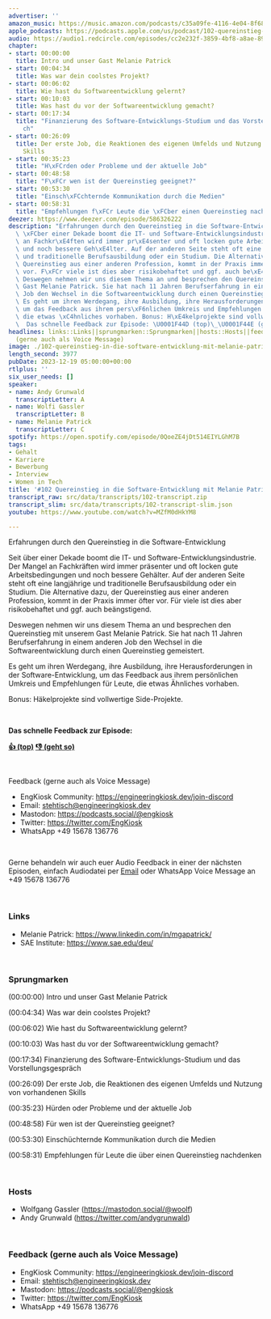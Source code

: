 ```yaml
---
advertiser: ''
amazon_music: https://music.amazon.com/podcasts/c35a09fe-4116-4e04-8f68-77d61b112e46/episodes/bfb9b3e2-79d0-464c-9663-36508b627c14/engineering-kiosk-102-quereinstieg-in-die-software-entwicklung-mit-melanie-patrick
apple_podcasts: https://podcasts.apple.com/us/podcast/102-quereinstieg-in-die-software-entwicklung-mit-melanie/id1603082924?i=1000639028947&uo=4
audio: https://audio1.redcircle.com/episodes/cc2e232f-3859-4bf8-a8ae-89c3381238d1/stream.mp3
chapter:
- start: 00:00:00
  title: Intro und unser Gast Melanie Patrick
- start: 00:04:34
  title: Was war dein coolstes Projekt?
- start: 00:06:02
  title: Wie hast du Softwareentwicklung gelernt?
- start: 00:10:03
  title: Was hast du vor der Softwareentwicklung gemacht?
- start: 00:17:34
  title: "Finanzierung des Software-Entwicklungs-Studium und das Vorstellungsgespr\xE4\
    ch"
- start: 00:26:09
  title: Der erste Job, die Reaktionen des eigenen Umfelds und Nutzung von vorhandenen
    Skills
- start: 00:35:23
  title: "H\xFCrden oder Probleme und der aktuelle Job"
- start: 00:48:58
  title: "F\xFCr wen ist der Quereinstieg geeignet?"
- start: 00:53:30
  title: "Einsch\xFCchternde Kommunikation durch die Medien"
- start: 00:58:31
  title: "Empfehlungen f\xFCr Leute die \xFCber einen Quereinstieg nachdenken"
deezer: https://www.deezer.com/episode/586326222
description: "Erfahrungen durch den Quereinstieg in die Software-Entwicklung Seit\
  \ \xFCber einer Dekade boomt die IT- und Software-Entwicklungsindustrie. Der Mangel\
  \ an Fachkr\xE4ften wird immer pr\xE4senter und oft locken gute Arbeitsbedingungen\
  \ und noch bessere Geh\xE4lter. Auf der anderen Seite steht oft eine langj\xE4hrige\
  \ und traditionelle Berufsausbildung oder ein Studium. Die Alternative dazu, der\
  \ Quereinstieg aus einer anderen Profession, kommt in der Praxis immer \xF6fter\
  \ vor. F\xFCr viele ist dies aber risikobehaftet und ggf. auch be\xE4ngstigend.\
  \ Deswegen nehmen wir uns diesem Thema an und besprechen den Quereinstieg mit unserem\
  \ Gast Melanie Patrick. Sie hat nach 11 Jahren Berufserfahrung in einem anderen\
  \ Job den Wechsel in die Softwareentwicklung durch einen Quereinstieg gemeistert.\
  \ Es geht um ihren Werdegang, ihre Ausbildung, ihre Herausforderungen in der Software-Entwicklung,\
  \ um das Feedback aus ihrem pers\xF6nlichen Umkreis und Empfehlungen f\xFCr Leute,\
  \ die etwas \xC4hnliches vorhaben. Bonus: H\xE4kelprojekte sind vollwertige Side-Projekte.\
  \  Das schnelle Feedback zur Episode: \U0001F44D (top)\_\U0001F44E (geht so)"
headlines: links::Links||sprungmarken::Sprungmarken||hosts::Hosts||feedback-gerne-auch-als-voice-message::Feedback
  (gerne auch als Voice Message)
image: ./102-quereinstieg-in-die-software-entwicklung-mit-melanie-patrick.jpg
length_second: 3977
pubDate: 2023-12-19 05:00:00+00:00
rtlplus: ''
six_user_needs: []
speaker:
- name: Andy Grunwald
  transcriptLetter: A
- name: Wolfi Gassler
  transcriptLetter: B
- name: Melanie Patrick
  transcriptLetter: C
spotify: https://open.spotify.com/episode/0QoeZE4jDt514EIYLGhM7B
tags:
- Gehalt
- Karriere
- Bewerbung
- Interview
- Women in Tech
title: '#102 Quereinstieg in die Software-Entwicklung mit Melanie Patrick'
transcript_raw: src/data/transcripts/102-transcript.zip
transcript_slim: src/data/transcripts/102-transcript-slim.json
youtube: https://www.youtube.com/watch?v=MZfM0dHkYM8

---
```

<p>Erfahrungen durch den Quereinstieg in die Software-Entwicklung</p><p>Seit über einer Dekade boomt die IT- und Software-Entwicklungsindustrie. Der Mangel an Fachkräften wird immer präsenter und oft locken gute Arbeitsbedingungen und noch bessere Gehälter. Auf der anderen Seite steht oft eine langjährige und traditionelle Berufsausbildung oder ein Studium. Die Alternative dazu, der Quereinstieg aus einer anderen Profession, kommt in der Praxis immer öfter vor. Für viele ist dies aber risikobehaftet und ggf. auch beängstigend.</p><p>Deswegen nehmen wir uns diesem Thema an und besprechen den Quereinstieg mit unserem Gast Melanie Patrick. Sie hat nach 11 Jahren Berufserfahrung in einem anderen Job den Wechsel in die Softwareentwicklung durch einen Quereinstieg gemeistert.</p><p>Es geht um ihren Werdegang, ihre Ausbildung, ihre Herausforderungen in der Software-Entwicklung, um das Feedback aus ihrem persönlichen Umkreis und Empfehlungen für Leute, die etwas Ähnliches vorhaben.</p><p>Bonus: Häkelprojekte sind vollwertige Side-Projekte.</p><p><br></p><p><strong>Das schnelle Feedback zur Episode:</strong></p><p><a href="https://api.openpodcast.dev/feedback/102/upvote" rel="nofollow"><strong>👍 (top)</strong></a><strong> </strong><a href="https://api.openpodcast.dev/feedback/102/downvote" rel="nofollow"><strong>👎 (geht so)</strong></a></p><p><br></p><p>Feedback (gerne auch als Voice Message)</p><ul><li>EngKiosk Community: <a href="https://engineeringkiosk.dev/join-discord">https://engineeringkiosk.dev/join-discord</a> </li><li>Email: <a href="mailto:stehtisch@engineeringkiosk.dev" rel="nofollow">stehtisch@engineeringkiosk.dev</a></li><li>Mastodon: <a href="https://podcasts.social/@engkiosk" rel="nofollow">https://podcasts.social/@engkiosk</a></li><li>Twitter: <a href="https://twitter.com/EngKiosk" rel="nofollow">https://twitter.com/EngKiosk</a></li><li>WhatsApp +49 15678 136776</li></ul><p><br></p><p>Gerne behandeln wir auch euer Audio Feedback in einer der nächsten Episoden, einfach Audiodatei per <a href="https://engineeringkiosk.dev/kontakt/">Email</a> oder WhatsApp Voice Message an +49 15678 136776</p><p><br></p><h3 id="links">Links</h3><ul><li>Melanie Patrick: <a href="https://www.linkedin.com/in/mgapatrick/" rel="nofollow">https://www.linkedin.com/in/mgapatrick/</a></li><li>SAE Institute: <a href="https://www.sae.edu/deu/" rel="nofollow">https://www.sae.edu/deu/</a></li></ul><p><br></p><h3 id="sprungmarken">Sprungmarken</h3><p>(00:00:00) Intro und unser Gast Melanie Patrick</p><p>(00:04:34) Was war dein coolstes Projekt?</p><p>(00:06:02) Wie hast du Softwareentwicklung gelernt?</p><p>(00:10:03) Was hast du vor der Softwareentwicklung gemacht?</p><p>(00:17:34) Finanzierung des Software-Entwicklungs-Studium und das Vorstellungsgespräch</p><p>(00:26:09) Der erste Job, die Reaktionen des eigenen Umfelds und Nutzung von vorhandenen Skills</p><p>(00:35:23) Hürden oder Probleme und der aktuelle Job</p><p>(00:48:58) Für wen ist der Quereinstieg geeignet?</p><p>(00:53:30) Einschüchternde Kommunikation durch die Medien</p><p>(00:58:31) Empfehlungen für Leute die über einen Quereinstieg nachdenken</p><p><br></p><h3 id="hosts">Hosts</h3><ul><li>Wolfgang Gassler (<a href="https://mastodon.social/@woolf" rel="nofollow">https://mastodon.social/@woolf</a>)</li><li>Andy Grunwald (<a href="https://twitter.com/andygrunwald" rel="nofollow">https://twitter.com/andygrunwald</a>)</li></ul><p><br></p><h3 id="feedback-gerne-auch-als-voice-message">Feedback (gerne auch als Voice Message)</h3><ul><li>EngKiosk Community: <a href="https://engineeringkiosk.dev/join-discord">https://engineeringkiosk.dev/join-discord</a> </li><li>Email: <a href="mailto:stehtisch@engineeringkiosk.dev" rel="nofollow">stehtisch@engineeringkiosk.dev</a></li><li>Mastodon: <a href="https://podcasts.social/@engkiosk" rel="nofollow">https://podcasts.social/@engkiosk</a></li><li>Twitter: <a href="https://twitter.com/EngKiosk" rel="nofollow">https://twitter.com/EngKiosk</a></li><li>WhatsApp +49 15678 136776</li></ul>